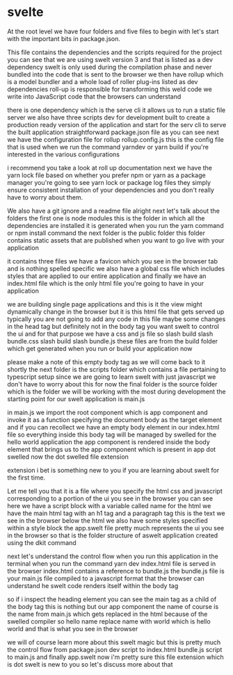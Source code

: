 # svelte
At the root level we have four folders and five files to begin with let's start with the important bits in package.json.

This file contains the dependencies and the scripts required for the project you can see that we are using swelt version 3 and that is listed as a dev dependency swelt is only used during the compilation phase and never bundled into the code that is sent to the browser we then have rollup which is a model bundler and a whole load of roller plug-ins listed as dev dependencies roll-up is responsible for transforming this weld code we write into JavaScript code that the browsers can understand 

there is one dependency which is the serve cli it allows us to run a static file server we also have three scripts dev for development built to create a production ready version of the application and start for the serv cli to serve the built application straightforward package.json file as you can see next we have the configuration file for rollup rollup.config.js this is the config file that is used when we run the command yarndev or yarn build if you're interested in the various configurations 

i recommend you take a look at roll up documentation next we have the yarn lock file based on whether you prefer npm or yarn as a package manager you're going to see yarn lock or package log files they simply ensure consistent installation of your dependencies and you don't really have to worry about them. 

We also have a git ignore and a readme file alright next let's talk about the folders the first one is node modules this is the folder in which all the dependencies are installed it is generated when you run the yarn command or npm install command the next folder is the public folder this folder contains static assets that are published when you want to go live with your application 

it contains three files we have a favicon which you see in the browser tab and is nothing spelled specific we also have a global css file which includes styles that are applied to our entire application and finally we have an index.html file which is the only html file you're going to have in your application 

we are building single page applications and this is it the view might dynamically change in the browser but it is this html file that gets served up typically you are not going to add any code in this file maybe some changes in the head tag but definitely not in the body tag you want swelt to control the ui and for that purpose we have a css and js file so slash build slash bundle.css slash build slash bundle.js these files are from the build folder which get generated when you run or build your application now 

please make a note of this empty body tag as we will come back to it shortly the next folder is the scripts folder which contains a file pertaining to typescript setup since we are going to learn swelt with just javascript we don't have to worry about this for now the final folder is the source folder which is the folder we will be working with the most during development the starting point for our swelt application is main.js 

in main.js we import the root component which is app component and invoke it as a function specifying the document body as the target element and if you can recollect we have an empty body element in our index.html file so everything inside this body tag will be managed by swelled for the hello world application the app component is rendered inside the body element that brings us to the app component which is present in app dot swelled now the dot swelled file extension

extension i bet is something new to you if you are learning about swelt for the first time. 

Let me tell you that it is a file where you specify the html css and javascript corresponding to a portion of the ui you see in the browser you can see here we have a script block with a variable called name for the html we have the main html tag with an h1 tag and a paragraph tag this is the text we see in the browser below the html we also have some styles specified within a style block the app.swelt file pretty much represents the ui you see in the browser so that is the folder structure of aswelt application created using the dkit command

next let's understand the control flow when you run this application in the terminal when you run the command yarn dev index.html file is served in the browser index.html contains a reference to bundle.js the bundle.js file is your main.js file compiled to a javascript format that the browser can understand he swelt code renders itself within the body tag

so if i inspect the heading element  you can see the main tag as a child of the body tag this is nothing but our app component the name of course is the name from main.js which gets replaced in the html because of the swelled compiler so hello name replace name with world which is hello world and that is what you see in the browser 

we will of course learn more about this swelt magic but this is pretty much the control flow from package.json dev script to index.html bundle.js script to main.js and finally app.swelt now i'm pretty sure this file extension which is dot swelt is new to you so let's discuss more about that 


